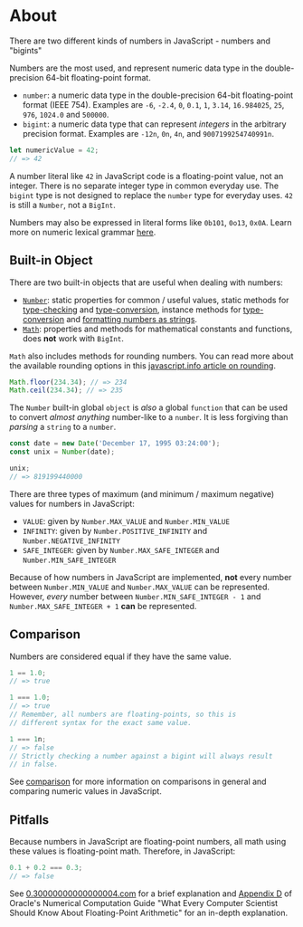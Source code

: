 # About

There are two different kinds of numbers in JavaScript - numbers and "bigints"

Numbers are the most used, and represent numeric data type in the double-precision 64-bit floating-point format.

- `number`: a numeric data type in the double-precision 64-bit floating-point format (IEEE 754).
  Examples are `-6`, `-2.4`, `0`, `0.1`, `1`, `3.14`, `16.984025`, `25`, `976`, `1024.0` and `500000`.
- `bigint`: a numeric data type that can represent _integers_ in the arbitrary precision format.
  Examples are `-12n`, `0n`, `4n`, and `9007199254740991n`.

```javascript
let numericValue = 42;
// => 42
```

A number literal like `42` in JavaScript code is a floating-point value, not an integer.
There is no separate integer type in common everyday use.
The `bigint` type is not designed to replace the `number` type for everyday uses.
`42` is still a `Number`, not a `BigInt`.

Numbers may also be expressed in literal forms like `0b101`, `0o13`, `0x0A`. Learn more on numeric lexical grammar [here][lexical-grammar].

## Built-in Object

There are two built-in objects that are useful when dealing with numbers:

- [`Number`][built-in-number]: static properties for common / useful values, static methods for [type-checking][concept-type-checking] and [type-conversion][concept-type-conversion], instance methods for [type-conversion][concept-type-conversion] and [formatting numbers as strings][string-formatting].
- [`Math`][built-in-math]: properties and methods for mathematical constants and functions, does **not** work with `BigInt`.

`Math` also includes methods for rounding numbers.
You can read more about the available rounding options in this [javascript.info article on rounding][ref-math-object-rounding].

```javascript
Math.floor(234.34); // => 234
Math.ceil(234.34); // => 235
```

The `Number` built-in global `object` is _also_ a global `function` that can be used to convert _almost anything_ number-like to a `number`.
It is less forgiving than _parsing_ a `string` to a `number`.

```javascript
const date = new Date('December 17, 1995 03:24:00');
const unix = Number(date);

unix;
// => 819199440000
```

There are three types of maximum (and minimum / maximum negative) values for numbers in JavaScript:

- `VALUE`: given by `Number.MAX_VALUE` and `Number.MIN_VALUE`
- `INFINITY`: given by `Number.POSITIVE_INFINITY` and `Number.NEGATIVE_INFINITY`
- `SAFE_INTEGER`: given by `Number.MAX_SAFE_INTEGER` and `Number.MIN_SAFE_INTEGER`

Because of how numbers in JavaScript are implemented, **not** every number between `Number.MIN_VALUE` and `Number.MAX_VALUE` can be represented.
However, _every_ number between `Number.MIN_SAFE_INTEGER - 1` and `Number.MAX_SAFE_INTEGER + 1` **can** be represented.

## Comparison

Numbers are considered equal if they have the same value.

```javascript
1 == 1.0;
// => true

1 === 1.0;
// => true
// Remember, all numbers are floating-points, so this is
// different syntax for the exact same value.

1 === 1n;
// => false
// Strictly checking a number against a bigint will always result
// in false.
```

See [comparison][concept-comparison] for more information on comparisons in general and comparing numeric values in JavaScript.

## Pitfalls

Because numbers in JavaScript are floating-point numbers, all math using these values is floating-point math.
Therefore, in JavaScript:

```javascript
0.1 + 0.2 === 0.3;
// => false
```

See [0.30000000000000004.com](https://0.30000000000000004.com/) for a brief explanation and [Appendix D](https://docs.oracle.com/cd/E19957-01/806-3568/ncg_goldberg.html) of Oracle's Numerical Computation Guide "What Every Computer Scientist Should Know About Floating-Point Arithmetic" for an in-depth explanation.

[built-in-number]: https://developer.mozilla.org/en-US/docs/Web/JavaScript/Reference/Global_Objects/Number
[built-in-math]: https://developer.mozilla.org/en-US/docs/Web/JavaScript/Reference/Global_Objects/Math
[comparison]: https://developer.mozilla.org/en-US/docs/Web/JavaScript/Equality_comparisons_and_sameness
[lexical-grammar]: https://developer.mozilla.org/en-US/docs/Web/JavaScript/Reference/Lexical_grammar#numeric_literals
[string-formatting]: /tracks/javascript/concepts/string-formatting
[ref-math-object-rounding]: https://javascript.info/number#rounding
[concept-comparison]: /tracks/javascript/concepts/comparison
[concept-type-checking]: /tracks/javascript/concepts/type-checking
[concept-type-conversion]: /tracks/javascript/concepts/type-conversion
